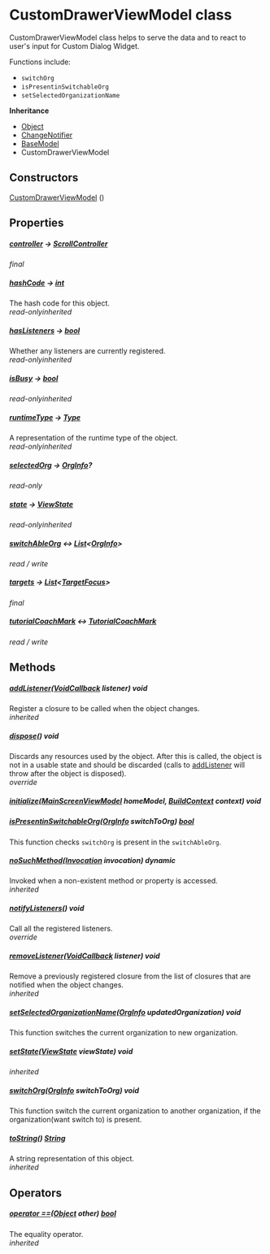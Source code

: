 


# CustomDrawerViewModel class









<p>CustomDrawerViewModel class helps to serve the data and
to react to user's input for Custom Dialog Widget.</p>
<p>Functions include:</p>
<ul>
<li><code>switchOrg</code></li>
<li><code>isPresentinSwitchableOrg</code></li>
<li><code>setSelectedOrganizationName</code></li>
</ul>



**Inheritance**

- [Object](https://api.flutter.dev/flutter/dart-core/Object-class.html)
- [ChangeNotifier](https://api.flutter.dev/flutter/foundation/ChangeNotifier-class.html)
- [BaseModel](../view_model_base_view_model/BaseModel-class.md)
- CustomDrawerViewModel








## Constructors

[CustomDrawerViewModel](../view_model_widgets_view_models_custom_drawer_view_model/CustomDrawerViewModel/CustomDrawerViewModel.md) ()

   


## Properties

##### [controller](../view_model_widgets_view_models_custom_drawer_view_model/CustomDrawerViewModel/controller.md) &#8594; [ScrollController](https://api.flutter.dev/flutter/widgets/ScrollController-class.html)



  
_<span class="feature">final</span>_



##### [hashCode](https://api.flutter.dev/flutter/dart-core/Object/hashCode.html) &#8594; [int](https://api.flutter.dev/flutter/dart-core/int-class.html)



The hash code for this object.  
_<span class="feature">read-only</span><span class="feature">inherited</span>_



##### [hasListeners](https://api.flutter.dev/flutter/foundation/ChangeNotifier/hasListeners.html) &#8594; [bool](https://api.flutter.dev/flutter/dart-core/bool-class.html)



Whether any listeners are currently registered.  
_<span class="feature">read-only</span><span class="feature">inherited</span>_



##### [isBusy](../view_model_base_view_model/BaseModel/isBusy.md) &#8594; [bool](https://api.flutter.dev/flutter/dart-core/bool-class.html)



  
_<span class="feature">read-only</span><span class="feature">inherited</span>_



##### [runtimeType](https://api.flutter.dev/flutter/dart-core/Object/runtimeType.html) &#8594; [Type](https://api.flutter.dev/flutter/dart-core/Type-class.html)



A representation of the runtime type of the object.  
_<span class="feature">read-only</span><span class="feature">inherited</span>_



##### [selectedOrg](../view_model_widgets_view_models_custom_drawer_view_model/CustomDrawerViewModel/selectedOrg.md) &#8594; [OrgInfo](../models_organization_org_info/OrgInfo-class.md)?



  
_<span class="feature">read-only</span>_



##### [state](../view_model_base_view_model/BaseModel/state.md) &#8594; [ViewState](../enums_enums/ViewState.md)



  
_<span class="feature">read-only</span><span class="feature">inherited</span>_



##### [switchAbleOrg](../view_model_widgets_view_models_custom_drawer_view_model/CustomDrawerViewModel/switchAbleOrg.md) &#8596; [List](https://api.flutter.dev/flutter/dart-core/List-class.html)&lt;[OrgInfo](../models_organization_org_info/OrgInfo-class.md)>



  
_<span class="feature">read / write</span>_



##### [targets](../view_model_widgets_view_models_custom_drawer_view_model/CustomDrawerViewModel/targets.md) &#8594; [List](https://api.flutter.dev/flutter/dart-core/List-class.html)&lt;[TargetFocus](https://pub.dev/documentation/tutorial_coach_mark/1.2.9/tutorial_coach_mark/TargetFocus-class.html)>



  
_<span class="feature">final</span>_



##### [tutorialCoachMark](../view_model_widgets_view_models_custom_drawer_view_model/CustomDrawerViewModel/tutorialCoachMark.md) &#8596; [TutorialCoachMark](https://pub.dev/documentation/tutorial_coach_mark/1.2.9/tutorial_coach_mark/TutorialCoachMark-class.html)



  
_<span class="feature">read / write</span>_





## Methods

##### [addListener](https://api.flutter.dev/flutter/foundation/ChangeNotifier/addListener.html)([VoidCallback](https://api.flutter.dev/flutter/dart-ui/VoidCallback.html) listener) void



Register a closure to be called when the object changes.  
_<span class="feature">inherited</span>_



##### [dispose](../view_model_widgets_view_models_custom_drawer_view_model/CustomDrawerViewModel/dispose.md)() void



Discards any resources used by the object. After this is called, the
object is not in a usable state and should be discarded (calls to
<a href="https://api.flutter.dev/flutter/foundation/ChangeNotifier/addListener.html">addListener</a> will throw after the object is disposed).  
_<span class="feature">override</span>_



##### [initialize](../view_model_widgets_view_models_custom_drawer_view_model/CustomDrawerViewModel/initialize.md)([MainScreenViewModel](../view_model_main_screen_view_model/MainScreenViewModel-class.md) homeModel, [BuildContext](https://api.flutter.dev/flutter/widgets/BuildContext-class.html) context) void



  




##### [isPresentinSwitchableOrg](../view_model_widgets_view_models_custom_drawer_view_model/CustomDrawerViewModel/isPresentinSwitchableOrg.md)([OrgInfo](../models_organization_org_info/OrgInfo-class.md) switchToOrg) [bool](https://api.flutter.dev/flutter/dart-core/bool-class.html)



This function checks <code>switchOrg</code> is present in the <code>switchAbleOrg</code>.  




##### [noSuchMethod](https://api.flutter.dev/flutter/dart-core/Object/noSuchMethod.html)([Invocation](https://api.flutter.dev/flutter/dart-core/Invocation-class.html) invocation) dynamic



Invoked when a non-existent method or property is accessed.  
_<span class="feature">inherited</span>_



##### [notifyListeners](../view_model_widgets_view_models_custom_drawer_view_model/CustomDrawerViewModel/notifyListeners.md)() void



Call all the registered listeners.  
_<span class="feature">override</span>_



##### [removeListener](https://api.flutter.dev/flutter/foundation/ChangeNotifier/removeListener.html)([VoidCallback](https://api.flutter.dev/flutter/dart-ui/VoidCallback.html) listener) void



Remove a previously registered closure from the list of closures that are
notified when the object changes.  
_<span class="feature">inherited</span>_



##### [setSelectedOrganizationName](../view_model_widgets_view_models_custom_drawer_view_model/CustomDrawerViewModel/setSelectedOrganizationName.md)([OrgInfo](../models_organization_org_info/OrgInfo-class.md) updatedOrganization) void



This function switches the current organization to new organization.  




##### [setState](../view_model_base_view_model/BaseModel/setState.md)([ViewState](../enums_enums/ViewState.md) viewState) void



  
_<span class="feature">inherited</span>_



##### [switchOrg](../view_model_widgets_view_models_custom_drawer_view_model/CustomDrawerViewModel/switchOrg.md)([OrgInfo](../models_organization_org_info/OrgInfo-class.md) switchToOrg) void



This function switch the current organization to another organization,
if the organization(want switch to) is present.  




##### [toString](https://api.flutter.dev/flutter/dart-core/Object/toString.html)() [String](https://api.flutter.dev/flutter/dart-core/String-class.html)



A string representation of this object.  
_<span class="feature">inherited</span>_





## Operators

##### [operator ==](https://api.flutter.dev/flutter/dart-core/Object/operator_equals.html)([Object](https://api.flutter.dev/flutter/dart-core/Object-class.html) other) [bool](https://api.flutter.dev/flutter/dart-core/bool-class.html)



The equality operator.  
_<span class="feature">inherited</span>_















